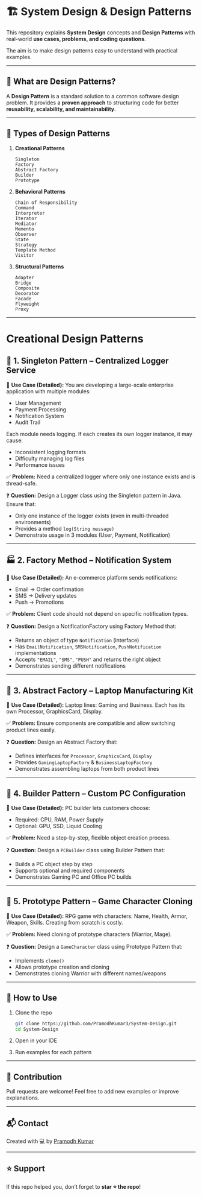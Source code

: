 # 🏗️ System Design & Design Patterns

This repository explains **System Design** concepts and **Design Patterns** with real-world **use cases, problems, and coding questions**.

The aim is to make design patterns easy to understand with practical examples.

---

## 📖 What are Design Patterns?

A **Design Pattern** is a standard solution to a common software design problem.
It provides a **proven approach** to structuring code for better **reusability, scalability, and maintainability**.

---

## 📑 Types of Design Patterns

1. **Creational Patterns**

   ```
   Singleton
   Factory
   Abstract Factory
   Builder
   Prototype
   ```

2. **Behavioral Patterns**

   ```
   Chain of Responsibility
   Command
   Interpreter
   Iterator
   Mediator
   Memento
   Observer
   State
   Strategy
   Template Method
   Visitor
   ```

3. **Structural Patterns**

   ```
   Adapter
   Bridge
   Composite
   Decorator
   Facade
   Flyweight
   Proxy
   ```

---

# Creational Design Patterns

## 🔁 1. Singleton Pattern – Centralized Logger Service

🧩 **Use Case (Detailed):**
You are developing a large-scale enterprise application with multiple modules:

- User Management
- Payment Processing
- Notification System
- Audit Trail

Each module needs logging. If each creates its own logger instance, it may cause:

- Inconsistent logging formats
- Difficulty managing log files
- Performance issues

✅ **Problem:**
Need a centralized logger where only one instance exists and is thread-safe.

❓ **Question:**
Design a Logger class using the Singleton pattern in Java. Ensure that:

- Only one instance of the logger exists (even in multi-threaded environments)
- Provides a method `log(String message)`
- Demonstrate usage in 3 modules (User, Payment, Notification)

---

## 🏭 2. Factory Method – Notification System

🧩 **Use Case (Detailed):**
An e-commerce platform sends notifications:

- Email → Order confirmation
- SMS → Delivery updates
- Push → Promotions

✅ **Problem:**
Client code should not depend on specific notification types.

❓ **Question:**
Design a NotificationFactory using Factory Method that:

- Returns an object of type `Notification` (interface)
- Has `EmailNotification`, `SMSNotification`, `PushNotification` implementations
- Accepts `"EMAIL"`, `"SMS"`, `"PUSH"` and returns the right object
- Demonstrates sending different notifications

---

## 🧰 3. Abstract Factory – Laptop Manufacturing Kit

🧩 **Use Case (Detailed):**
Laptop lines: Gaming and Business.
Each has its own Processor, GraphicsCard, Display.

✅ **Problem:**
Ensure components are compatible and allow switching product lines easily.

❓ **Question:**
Design an Abstract Factory that:

- Defines interfaces for `Processor`, `GraphicsCard`, `Display`
- Provides `GamingLaptopFactory` & `BusinessLaptopFactory`
- Demonstrates assembling laptops from both product lines

---

## 🧱 4. Builder Pattern – Custom PC Configuration

🧩 **Use Case (Detailed):**
PC builder lets customers choose:

- Required: CPU, RAM, Power Supply
- Optional: GPU, SSD, Liquid Cooling

✅ **Problem:**
Need a step-by-step, flexible object creation process.

❓ **Question:**
Design a `PCBuilder` class using Builder Pattern that:

- Builds a PC object step by step
- Supports optional and required components
- Demonstrates Gaming PC and Office PC builds
---

## 🧬 5. Prototype Pattern – Game Character Cloning

🧩 **Use Case (Detailed):**
RPG game with characters: Name, Health, Armor, Weapon, Skills.
Creating from scratch is costly.

✅ **Problem:**
Need cloning of prototype characters (Warrior, Mage).

❓ **Question:**
Design a `GameCharacter` class using Prototype Pattern that:

- Implements `clone()`
- Allows prototype creation and cloning
- Demonstrates cloning Warrior with different names/weapons
<!--
---

# Behavioral Design Patterns

## 🔗 1. Chain of Responsibility – Customer Support

🧩 **Use Case (Detailed):**
A software company provides customer support at multiple levels:

- L1 → Basic queries
- L2 → Technical issues
- L3 → Critical problems

Instead of using long `if-else` conditions, requests should pass through a chain until handled.

✅ **Problem:**
Need a flexible system where requests flow through handlers until resolved.

❓ **Question:**
Design a `SupportHandler` interface with `handleRequest()`.
Create `L1Handler`, `L2Handler`, `L3Handler` and demonstrate a request flowing through the chain.

---

## 🎮 2. Command Pattern – Smart Home Remote

🧩 **Use Case (Detailed):**
In a smart home:

- Turn lights ON/OFF
- Open garage
- Play music

Each action should be encapsulated as a command. Undo/redo should also be supported.

✅ **Problem:**
Need to decouple request from execution while supporting undo/redo.

❓ **Question:**
Design a `Command` interface with `execute()` and `undo()`.
Create commands for Light, Garage, and Music. Demonstrate using a remote control.

---

## 🧮 3. Interpreter Pattern – Expression Evaluator

🧩 **Use Case (Detailed):**
You need to evaluate expressions like:

```
5 + 3 - 2
10 - 4 + 2
```

✅ **Problem:**
Implement a grammar-based parser that interprets mathematical expressions.

❓ **Question:**
Design an `Expression` interface with `interpret()`.
Implement `NumberExpression`, `AddExpression`, `SubtractExpression` and evaluate expressions.

---

## 📚 4. Iterator Pattern – Book Collection

🧩 **Use Case (Detailed):**
You have a `BookCollection` class storing books internally in a list.
External users should iterate without exposing internal details.

✅ **Problem:**
Need a clean way to traverse the collection sequentially.

❓ **Question:**
Design a `BookIterator` with `hasNext()` & `next()`.
Demonstrate iterating through books without exposing the internal list.

---

## 💬 5. Mediator Pattern – Chat Room

🧩 **Use Case (Detailed):**
In a group chat system:

- Users should not directly reference each other
- All communication should pass through a central ChatRoom

✅ **Problem:**
Need centralized control for communication between objects.

❓ **Question:**
Design a `ChatRoom` mediator class.
Users send messages via mediator. Demonstrate communication between 3 users.

---

## ✏️ 6. Memento Pattern – Text Editor Undo

🧩 **Use Case (Detailed):**
A text editor allows:

- Writing text
- Undo last change
- Restore previous state

✅ **Problem:**
Need to capture and restore object state without exposing implementation.

❓ **Question:**
Design a `TextEditor`, `Memento`, and `History` class.
Demonstrate typing text and performing undo/redo operations.

---

## 👀 7. Observer Pattern – Stock Monitoring

🧩 **Use Case (Detailed):**
A stock market app notifies multiple investors when stock price changes.

✅ **Problem:**
Need a publish/subscribe system for automatic updates.

❓ **Question:**
Design `Stock` as Subject and `Investor` as Observers.
When price changes, notify all investors.

---

## 🔄 8. State Pattern – Document Workflow

🧩 **Use Case (Detailed):**
Document lifecycle:

- Draft → can be edited
- Moderation → waiting for approval
- Published → read-only

✅ **Problem:**
Behavior should change based on the state of the object.

❓ **Question:**
Design a `DocumentState` interface with states Draft, Moderation, Published.
Demonstrate state transitions with behaviors.

---

## 💳 9. Strategy Pattern – Payment Processing

🧩 **Use Case (Detailed):**
E-commerce platform supports:

- Credit Card
- PayPal
- UPI

✅ **Problem:**
Need flexible way to switch payment algorithms at runtime.

❓ **Question:**
Design a `PaymentStrategy` interface with `pay()`.
Implement `CreditCardPayment`, `PayPalPayment`, `UPIPayment`. Demonstrate dynamic selection at runtime.

---

## 📂 10. Template Method – Data Exporter

🧩 **Use Case (Detailed):**
Data export functionality supports multiple formats:

- CSV
- JSON
- XML

✅ **Problem:**
Need a common skeleton while letting subclasses define specific export logic.

❓ **Question:**
Design abstract `DataExporter` with template method `exportData()`.
Create CSVExporter, JSONExporter, XMLExporter. Demonstrate exporting in each format.

---

## 🧾 11. Visitor Pattern – Tax Calculator

🧩 **Use Case (Detailed):**
Different items (Electronics, Groceries, Clothing) have different tax rules.

✅ **Problem:**
Need to separate tax logic from item classes.

❓ **Question:**
Design `Visitor` interface for tax calculation.
Implement `Electronics`, `Groceries`, `Clothing` items and apply Visitor to calculate tax.

---

# Structural Design Patterns

## 🔌 1. Adapter Pattern – Legacy Payment Gateway

🧩 **Use Case (Detailed):**
A company has an old payment gateway (`OldPaymentAPI`) but now uses a new `PaymentProcessor` interface.

✅ **Problem:**
New system should work with old gateway without changing its code.

❓ **Question:**
Design a `PaymentAdapter` class that adapts `OldPaymentAPI` to `PaymentProcessor`.
Demonstrate processing payments through the adapter.

---

## 🌉 2. Bridge Pattern – Remote Control

🧩 **Use Case (Detailed):**
You need a remote control system for devices:

- TV
- Radio

✅ **Problem:**
Remote should work with any device without modifying code.

❓ **Question:**
Design `RemoteControl` abstraction and `Device` implementations (TV, Radio).
Demonstrate turning devices on/off.

---

## 🗂️ 3. Composite Pattern – File System

🧩 **Use Case (Detailed):**
File system contains:

- Files
- Folders (that may contain files or other folders)

✅ **Problem:**
Need to treat files and folders uniformly.

❓ **Question:**
Design `FileComponent` interface with `File` and `Folder` classes.
Demonstrate recursive structure traversal.

---

## 🎨 4. Decorator Pattern – Text Formatting

🧩 **Use Case (Detailed):**
Text editor applies multiple styles:

- Bold
- Italic
- Underline

✅ **Problem:**
Need to add responsibilities dynamically without altering base class.

❓ **Question:**
Design a `TextDecorator` class.
Apply multiple styles dynamically to text.

---

## 🎬 5. Facade Pattern – Media Converter

🧩 **Use Case (Detailed):**
A media converter requires calling multiple subsystems (AudioDecoder, VideoDecoder, Compressor).

✅ **Problem:**
User should have a simple interface for conversion.

❓ **Question:**
Design `MediaConverterFacade` that simplifies conversion process.
Demonstrate converting a file from MP4 → MP3.

---

## 🪶 6. Flyweight Pattern – Text Rendering

🧩 **Use Case (Detailed):**
A document has thousands of characters with repeating fonts and styles.

✅ **Problem:**
Creating separate objects for each character wastes memory.

❓ **Question:**
Design `CharacterFactory` that reuses Character objects (intrinsic state).
Demonstrate rendering repeated characters efficiently.

---

## 🛡️ 7. Proxy Pattern – Image Viewer

🧩 **Use Case (Detailed):**
An image viewer loads high-resolution images.

✅ **Problem:**
Loading all images upfront is slow and memory-intensive.

❓ **Question:**
Design `ImageProxy` that loads images lazily only when requested.
Demonstrate viewing multiple images efficiently.

-->
---

## 🚀 How to Use

1. Clone the repo

   ```bash
   git clone https://github.com/PramodhKumar3/System-Design.git
   cd System-Design
   ```

2. Open in your IDE
3. Run examples for each pattern

---

## 📌 Contribution

Pull requests are welcome! Feel free to add new examples or improve explanations.

---

## 📬 Contact

Created with 💻 by [Pramodh Kumar](https://www.linkedin.com/in/tamminaina-pramodh-kumar-6433a4242)

---

## ⭐ Support

If this repo helped you, don’t forget to **star ⭐ the repo**!
